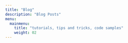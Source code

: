 ```yaml
---
title: "Blog"
description: "Blog Posts"
menu:
  mainmenu:
    title: "tutorials, tips and tricks, code samples"
    weight: 02
---
```

